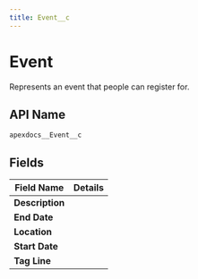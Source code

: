 ```yaml
---
title: Event__c
---
```


# Event

Represents an event that people can register for.

## API Name
`apexdocs__Event__c`

## Fields
| Field Name | Details |
|-------|-------------|
| **Description** |  |
| **End Date** |  |
| **Location** |  |
| **Start Date** |  |
| **Tag Line** |  |